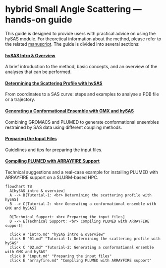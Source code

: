 # hybrid Small Angle Scattering — hands-on guide

This guide is designed to provide users with practical advice on using the hySAS module. For theoretical information about the method, please refer to the related [manuscript](https://pubs.acs.org/doi/full/10.1021/acs.jctc.3c00864). The guide is divided into several sections:

#### [hySAS Intro & Overview](intro.md)
A brief introduction to the method, basic concepts, and an overview of the analyses that can be performed.

#### [Determining the Scattering Profile with hySAS](01.md)
From coordinates to a SAS curve: steps and examples to analyse a PDB file or a trajectory.

#### [Generating a Conformational Ensemble with GMX and hySAS](02.md)
Combining GROMACS and PLUMED to generate conformational ensembles restrained by SAS data using different coupling methods.

#### [Preparing the Input Files](input.md)
Guidelines and tips for preparing the input files.

#### [Compiling PLUMED with ARRAYFIRE Support](arrayfire.md)
Technical suggestions and a real-case example for installing PLUMED with ARRAYFIRE support on a SLURM-based HPC.

```mermaid
flowchart TB
  A[hySAS intro & overview]
  A --> B[Tutorial-1: <br> Determining the scattering profile with hySAS]
  B --> C[Tutorial-2: <br> Generating a conformational ensemble with GMX and hySAS]

  D[Technical Support: <br> Preparing the input files]
  D --> E[Technical Support: <br> Compiling PLUMED with ARRAYFIRE support]
  
  click A "intro.md" "hySAS intro & overview"
  click B "01.md" "Tutorial-1: Determining the scattering profile with hySAS"
  click C "02.md" "Tutorial-2: Generating a conformational ensemble with GMX and hySAS"
  click D "input.md" "Preparing the input files"
  click E "arrayfire.md" "Compiling PLUMED with ARRAYFIRE support"
```
